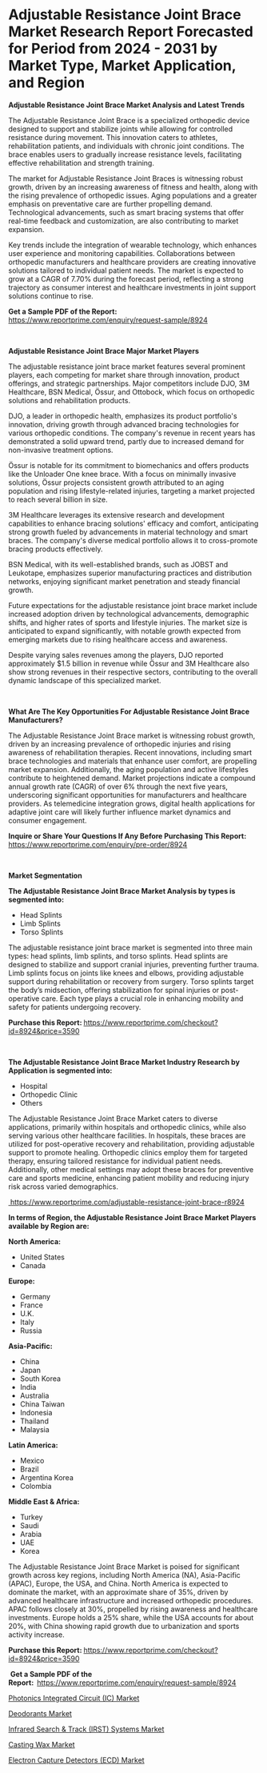<p><h1>Adjustable Resistance Joint Brace Market Research Report Forecasted for Period from 2024 -  2031 by Market Type, Market Application, and Region</h1></p><p><strong>Adjustable Resistance Joint Brace Market Analysis and Latest Trends</strong></p>
<p><p>The Adjustable Resistance Joint Brace is a specialized orthopedic device designed to support and stabilize joints while allowing for controlled resistance during movement. This innovation caters to athletes, rehabilitation patients, and individuals with chronic joint conditions. The brace enables users to gradually increase resistance levels, facilitating effective rehabilitation and strength training.</p><p>The market for Adjustable Resistance Joint Braces is witnessing robust growth, driven by an increasing awareness of fitness and health, along with the rising prevalence of orthopedic issues. Aging populations and a greater emphasis on preventative care are further propelling demand. Technological advancements, such as smart bracing systems that offer real-time feedback and customization, are also contributing to market expansion.</p><p>Key trends include the integration of wearable technology, which enhances user experience and monitoring capabilities. Collaborations between orthopedic manufacturers and healthcare providers are creating innovative solutions tailored to individual patient needs. The market is expected to grow at a CAGR of 7.70% during the forecast period, reflecting a strong trajectory as consumer interest and healthcare investments in joint support solutions continue to rise.</p></p>
<p><strong>Get a Sample PDF of the Report:&nbsp;</strong> <a href="https://www.reportprime.com/enquiry/request-sample/8924">https://www.reportprime.com/enquiry/request-sample/8924</a></p>
<p>&nbsp;</p>
<p><strong>Adjustable Resistance Joint Brace Major Market Players</strong></p>
<p><p>The adjustable resistance joint brace market features several prominent players, each competing for market share through innovation, product offerings, and strategic partnerships. Major competitors include DJO, 3M Healthcare, BSN Medical, Össur, and Ottobock, which focus on orthopedic solutions and rehabilitation products.</p><p>DJO, a leader in orthopedic health, emphasizes its product portfolio's innovation, driving growth through advanced bracing technologies for various orthopedic conditions. The company's revenue in recent years has demonstrated a solid upward trend, partly due to increased demand for non-invasive treatment options.</p><p>Össur is notable for its commitment to biomechanics and offers products like the Unloader One knee brace. With a focus on minimally invasive solutions, Össur projects consistent growth attributed to an aging population and rising lifestyle-related injuries, targeting a market projected to reach several billion in size.</p><p>3M Healthcare leverages its extensive research and development capabilities to enhance bracing solutions' efficacy and comfort, anticipating strong growth fueled by advancements in material technology and smart braces. The company's diverse medical portfolio allows it to cross-promote bracing products effectively.</p><p>BSN Medical, with its well-established brands, such as JOBST and Leukotape, emphasizes superior manufacturing practices and distribution networks, enjoying significant market penetration and steady financial growth.</p><p>Future expectations for the adjustable resistance joint brace market include increased adoption driven by technological advancements, demographic shifts, and higher rates of sports and lifestyle injuries. The market size is anticipated to expand significantly, with notable growth expected from emerging markets due to rising healthcare access and awareness.</p><p>Despite varying sales revenues among the players, DJO reported approximately $1.5 billion in revenue while Össur and 3M Healthcare also show strong revenues in their respective sectors, contributing to the overall dynamic landscape of this specialized market.</p></p>
<p>&nbsp;</p>
<p><strong>What Are The Key Opportunities For Adjustable Resistance Joint Brace Manufacturers?</strong></p>
<p><p>The Adjustable Resistance Joint Brace market is witnessing robust growth, driven by an increasing prevalence of orthopedic injuries and rising awareness of rehabilitation therapies. Recent innovations, including smart brace technologies and materials that enhance user comfort, are propelling market expansion. Additionally, the aging population and active lifestyles contribute to heightened demand. Market projections indicate a compound annual growth rate (CAGR) of over 6% through the next five years, underscoring significant opportunities for manufacturers and healthcare providers. As telemedicine integration grows, digital health applications for adaptive joint care will likely further influence market dynamics and consumer engagement.</p></p>
<p><strong>Inquire or Share Your Questions If Any Before Purchasing This Report:</strong> <a href="https://www.reportprime.com/enquiry/pre-order/8924">https://www.reportprime.com/enquiry/pre-order/8924</a></p>
<p>&nbsp;</p>
<p><strong>Market Segmentation</strong></p>
<p><strong>The Adjustable Resistance Joint Brace Market Analysis by types is segmented into:</strong></p>
<p><ul><li>Head Splints</li><li>Limb Splints</li><li>Torso Splints</li></ul></p>
<p><p>The adjustable resistance joint brace market is segmented into three main types: head splints, limb splints, and torso splints. Head splints are designed to stabilize and support cranial injuries, preventing further trauma. Limb splints focus on joints like knees and elbows, providing adjustable support during rehabilitation or recovery from surgery. Torso splints target the body’s midsection, offering stabilization for spinal injuries or post-operative care. Each type plays a crucial role in enhancing mobility and safety for patients undergoing recovery.</p></p>
<p><strong>Purchase this Report:&nbsp;</strong><a href="https://www.reportprime.com/checkout?id=8924&price=3590">https://www.reportprime.com/checkout?id=8924&price=3590</a></p>
<p>&nbsp;</p>
<p><strong>The Adjustable Resistance Joint Brace Market Industry Research by Application is segmented into:</strong></p>
<p><ul><li>Hospital</li><li>Orthopedic Clinic</li><li>Others</li></ul></p>
<p><p>The Adjustable Resistance Joint Brace Market caters to diverse applications, primarily within hospitals and orthopedic clinics, while also serving various other healthcare facilities. In hospitals, these braces are utilized for post-operative recovery and rehabilitation, providing adjustable support to promote healing. Orthopedic clinics employ them for targeted therapy, ensuring tailored resistance for individual patient needs. Additionally, other medical settings may adopt these braces for preventive care and sports medicine, enhancing patient mobility and reducing injury risk across varied demographics.</p></p>
<p><a href="https://www.reportprime.com/adjustable-resistance-joint-brace-r8924">&nbsp;https://www.reportprime.com/adjustable-resistance-joint-brace-r8924</a></p>
<p><strong>In terms of Region, the Adjustable Resistance Joint Brace Market Players available by Region are:</strong></p>
<p>
    <p> <strong> North America: </strong>
        <ul>
            <li>United States</li>
            <li>Canada</li>
        </ul>
        </p> 
    <p> <strong> Europe: </strong>
        <ul>
            <li>Germany</li>
            <li>France</li>
            <li>U.K.</li>
            <li>Italy</li>
            <li>Russia</li>
        </ul>
        </p> 
    <p> <strong> Asia-Pacific: </strong>
        <ul>
            <li>China</li>
            <li>Japan</li>
            <li>South Korea</li>
            <li>India</li>
            <li>Australia</li>
            <li>China Taiwan</li>
            <li>Indonesia</li>
            <li>Thailand</li>
            <li>Malaysia</li>
        </ul>
        </p> 
    <p> <strong> Latin America: </strong>
        <ul>
            <li>Mexico</li>
            <li>Brazil</li>
            <li>Argentina Korea</li>
            <li>Colombia</li>
        </ul>
        </p> 
    <p> <strong> Middle East & Africa: </strong>
        <ul>
            <li>Turkey</li>
            <li>Saudi</li>
            <li>Arabia</li>
            <li>UAE</li>
            <li>Korea</li>
        </ul>
    </p>
    </p>
<p><p>The Adjustable Resistance Joint Brace Market is poised for significant growth across key regions, including North America (NA), Asia-Pacific (APAC), Europe, the USA, and China. North America is expected to dominate the market, with an approximate share of 35%, driven by advanced healthcare infrastructure and increased orthopedic procedures. APAC follows closely at 30%, propelled by rising awareness and healthcare investments. Europe holds a 25% share, while the USA accounts for about 20%, with China showing rapid growth due to urbanization and sports activity increase.</p></p>
<p><strong>Purchase this Report: </strong><a href="https://www.reportprime.com/checkout?id=8924&price=3590">https://www.reportprime.com/checkout?id=8924&price=3590</a></p>
<p>&nbsp;<strong>Get a Sample PDF of the Report:&nbsp;&nbsp;</strong><a href="https://www.reportprime.com/enquiry/request-sample/8924">https://www.reportprime.com/enquiry/request-sample/8924</a></p>
<p><strong></strong></p>
<p><p><a href="https://medium.com/@obiemante_40648/the-comprehensive-photonics-integrated-circuit-ic-market-research-report-is-essential-for-c966225410ca">Photonics Integrated Circuit (IC) Market</a></p><p><a href="https://medium.com/@obiemante_40648/the-global-deodorants-market-identifies-drivers-restraints-opportunities-and-trends-impacting-75fa2ffa53a4">Deodorants Market</a></p><p><a href="https://issuu.com/reportprime-2/docs/infrared-search-track-irst-systems-_eaf4e1f880fae5">Infrared Search & Track (IRST) Systems Market</a></p><p><a href="https://www.linkedin.com/pulse/strategic-market-insights-navigating-global-casting-no1ee?trackingId=p9nCwet5Tq%2BjSRyL4MKeMw%3D%3D">Casting Wax Market</a></p><p><a href="https://issuu.com/reportprime-2/docs/electron-capture-detectors-ecd-mark_e3891318791d21">Electron Capture Detectors (ECD) Market</a></p></p>